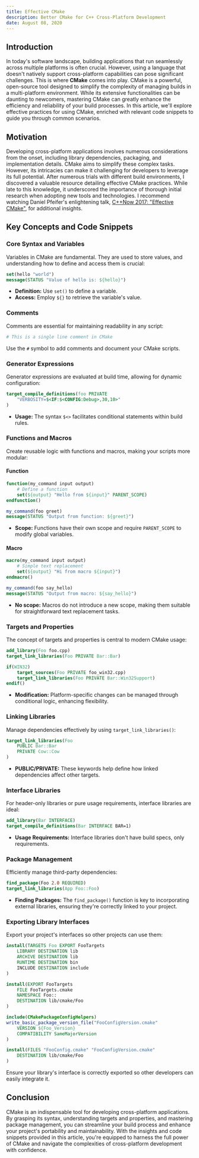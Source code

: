 ```yaml
---
title: Effective CMake 
description: Better CMake for C++ Cross-Platform Development
date: August 08, 2020
---
```



## Introduction

In today's software landscape, building applications that run seamlessly across multiple platforms is often crucial. However, using a language that doesn't natively support cross-platform capabilities can pose significant challenges. This is where **CMake** comes into play. CMake is a powerful, open-source tool designed to simplify the complexity of managing builds in a multi-platform environment. While its extensive functionalities can be daunting to newcomers, mastering CMake can greatly enhance the efficiency and reliability of your build processes. In this article, we'll explore effective practices for using CMake, enriched with relevant code snippets to guide you through common scenarios.

## Motivation

Developing cross-platform applications involves numerous considerations from the onset, including library dependencies, packaging, and implementation details. CMake aims to simplify these complex tasks. However, its intricacies can make it challenging for developers to leverage its full potential. After numerous trials with different build environments, I discovered a valuable resource detailing effective CMake practices. While late to this knowledge, it underscored the importance of thorough initial research when adopting new tools and technologies. I recommend watching Daniel Pfeifer's enlightening talk, [C++Now 2017: "Effective CMake"](https://www.youtube.com/watch?v=bsXLMQ6WgIk), for additional insights.

## Key Concepts and Code Snippets

### Core Syntax and Variables

Variables in CMake are fundamental. They are used to store values, and understanding how to define and access them is crucial:

```cmake
set(hello "world")
message(STATUS "Value of hello is: ${hello}")
```

- **Definition:** Use `set()` to define a variable.
- **Access:** Employ `${}` to retrieve the variable's value.

### Comments

Comments are essential for maintaining readability in any script:

```cmake
# This is a single line comment in CMake
```

Use the `#` symbol to add comments and document your CMake scripts.

### Generator Expressions

Generator expressions are evaluated at build time, allowing for dynamic configuration:

```cmake
target_compile_definitions(foo PRIVATE
    "VERBOSITY=$<IF:$<CONFIG:Debug>,30,10>"
)
```

- **Usage:** The syntax `$<>` facilitates conditional statements within build rules.

### Functions and Macros

Create reusable logic with functions and macros, making your scripts more modular:

#### Function

```cmake
function(my_command input output)
    # Define a function
    set(${output} "Hello from ${input}" PARENT_SCOPE)
endfunction()

my_command(foo greet)
message(STATUS "Output from function: ${greet}")
```

- **Scope:** Functions have their own scope and require `PARENT_SCOPE` to modify global variables.

#### Macro

```cmake
macro(my_command input output)
    # Simple text replacement
    set(${output} "Hi from macro ${input}")
endmacro()

my_command(foo say_hello)
message(STATUS "Output from macro: ${say_hello}")
```

- **No scope:** Macros do not introduce a new scope, making them suitable for straightforward text replacement tasks.

### Targets and Properties

The concept of targets and properties is central to modern CMake usage:

```cmake
add_library(Foo foo.cpp)
target_link_libraries(Foo PRIVATE Bar::Bar)

if(WIN32)
    target_sources(Foo PRIVATE foo_win32.cpp)
    target_link_libraries(Foo PRIVATE Bar::Win32Support)
endif()
```

- **Modification:** Platform-specific changes can be managed through conditional logic, enhancing flexibility.

### Linking Libraries

Manage dependencies effectively by using `target_link_libraries()`:

```cmake
target_link_libraries(Foo
    PUBLIC Bar::Bar
    PRIVATE Cow::Cow
)
```

- **PUBLIC/PRIVATE:** These keywords help define how linked dependencies affect other targets.

### Interface Libraries

For header-only libraries or pure usage requirements, interface libraries are ideal:

```cmake
add_library(Bar INTERFACE)
target_compile_definitions(Bar INTERFACE BAR=1)
```

- **Usage Requirements:** Interface libraries don't have build specs, only requirements.

### Package Management

Efficiently manage third-party dependencies:

```cmake
find_package(Foo 2.0 REQUIRED)
target_link_libraries(App Foo::Foo)
```

- **Finding Packages:** The `find_package()` function is key to incorporating external libraries, ensuring they're correctly linked to your project.

### Exporting Library Interfaces

Export your project's interfaces so other projects can use them:

```cmake
install(TARGETS Foo EXPORT FooTargets
    LIBRARY DESTINATION lib
    ARCHIVE DESTINATION lib
    RUNTIME DESTINATION bin
    INCLUDE DESTINATION include
)

install(EXPORT FooTargets
    FILE FooTargets.cmake
    NAMESPACE Foo::
    DESTINATION lib/cmake/Foo
)

include(CMakePackageConfigHelpers)
write_basic_package_version_file("FooConfigVersion.cmake"
    VERSION ${Foo_Version}
    COMPATIBILITY SameMajorVersion
)

install(FILES "FooConfig.cmake" "FooConfigVersion.cmake"
    DESTINATION lib/cmake/Foo
)
```

Ensure your library's interface is correctly exported so other developers can easily integrate it.

## Conclusion

CMake is an indispensable tool for developing cross-platform applications. By grasping its syntax, understanding targets and properties, and mastering package management, you can streamline your build process and enhance your project's portability and maintainability. With the insights and code snippets provided in this article, you're equipped to harness the full power of CMake and navigate the complexities of cross-platform development with confidence.